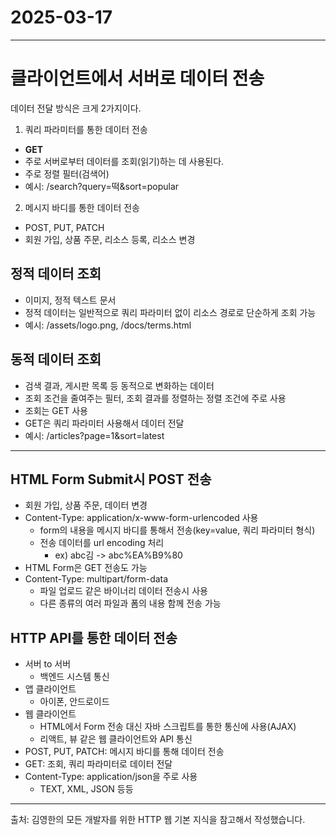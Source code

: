 # 2025-03-17
---
# 클라이언트에서 서버로 데이터 전송

데이터 전달 방식은 크게 2가지이다. 

1. 쿼리 파라미터를 통한 데이터 전송
- **GET**
- 주로 서버로부터 데이터를 조회(읽기)하는 데 사용된다.
- 주로 정렬 필터(검색어)
- 예시: /search?query=떡&sort=popular

2. 메시지 바디를 통한 데이터 전송
  - POST, PUT, PATCH
  - 회원 가입, 상품 주문, 리소스 등록, 리소스 변경 

## 정적 데이터 조회
- 이미지, 정적 텍스트 문서
- 정적 데이터는 일반적으로 쿼리 파라미터 없이 리소스 경로로 단순하게 조회 가능
- 예시: /assets/logo.png, /docs/terms.html

## 동적 데이터 조회
- 검색 결과, 게시판 목록 등 동적으로 변화하는 데이터
- 조회 조건을 줄여주는 필터, 조회 결과를 정렬하는 정렬 조건에 주로 사용
- 조회는 GET 사용
- GET은 쿼리 파라미터 사용해서 데이터 전달
- 예시: /articles?page=1&sort=latest

---

## HTML Form Submit시 POST 전송
- 회원 가입, 상품 주문, 데이터 변경
- Content-Type: application/x-www-form-urlencoded 사용
  - form의 내용을 메시지 바디를 통해서 전송(key=value, 쿼리 파라미터 형식)
  - 전송 데이터를 url encoding 처리
    - ex) abc김 -> abc%EA%B9%80
- HTML Form은 GET 전송도 가능
- Content-Type: multipart/form-data
  - 파일 업로드 같은 바이너리 데이터 전송시 사용
  - 다른 종류의 여러 파일과 폼의 내용 함께 전송 가능

## HTTP API를 통한 데이터 전송
- 서버 to 서버
  - 백엔드 시스템 통신
- 앱 클라이언트
  - 아이폰, 안드로이드
- 웹 클라이언트
  - HTML에서 Form 전송 대신 자바 스크립트를 통한 통신에 사용(AJAX)
  - 리액트, 뷰 같은 웹 클라이언트와 API 통신
- POST, PUT, PATCH: 메시지 바디를 통해 데이터 전송
- GET: 조회, 쿼리 파라미터로 데이터 전달
- Content-Type: application/json을 주로 사용
  - TEXT, XML, JSON 등등

---

출처: 김영한의 모든 개발자를 위한 HTTP 웹 기본 지식을 참고해서 작성했습니다.
